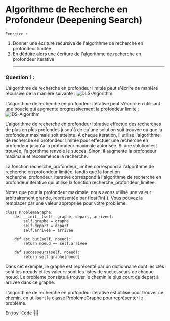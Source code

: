 # Algorithme de Recherche en Profondeur (Deepening Search)

`Exercice :` <br>
1) Donner une écriture récursive de l'algorithme de recherche en profondeur limitée 
2) En déduire alors une écriture de l'algorithme de recherche en profondeur itérative
   ***

### Question 1 :
L'algorithme de recherche en profondeur limitée peut s'écrire de manière récursive de la manière suivante :
![DLS-Algorithm](https://user-images.githubusercontent.com/92756846/226997831-e1d44987-adff-4819-b63a-d2a364ba59f0.jpg) <br>

L'algorithme de recherche en profondeur itérative peut s'écrire en utilisant une boucle qui augmente progressivement la profondeur limite :
![IDS-Algorithm](https://user-images.githubusercontent.com/92756846/226997960-759044cb-299a-48e0-aafa-49d06ea9c0c0.jpg) <br>

L'algorithme de recherche en profondeur itérative effectue des recherches de plus en plus profondes jusqu'à ce qu'une solution soit trouvée ou que la profondeur maximale soit atteinte. À chaque itération, il utilise l'algorithme de recherche en profondeur limitée pour effectuer une recherche en profondeur jusqu'à la profondeur maximale autorisée. Si une solution est trouvée, l'algorithme renvoie le succès. Sinon, il augmente la profondeur maximale et recommence la recherche.

La fonction recherche_profondeur_limitee correspond à l'algorithme de recherche en profondeur limitée, tandis que la fonction recherche_profondeur_iterative correspond à l'algorithme de recherche en profondeur itérative qui utilise la fonction recherche_profondeur_limitee.

Notez que pour la profondeur maximale, nous avons utilisé une valeur arbitrairement grande, représentée par float('inf'). Vous pouvez la remplacer par une valeur appropriée pour votre problème.

```
class ProblemeGraphe:
    def __init__(self, graphe, depart, arrivee):
        self.graphe = graphe
        self.depart = depart
        self.arrivee = arrivee
    
    def est_but(self, noeud):
        return noeud == self.arrivee
    
    def successeurs(self, noeud):
        return self.graphe[noeud]
```

Dans cet exemple, le graphe est représenté par un dictionnaire dont les clés sont les nœuds et les valeurs sont les listes de successeurs de chaque nœud. Le problème consiste à trouver le chemin le plus court de depart à arrivee dans ce graphe.

L'algorithme de recherche en profondeur itérative est utilisé pour trouver ce chemin, en utilisant la classe ProblemeGraphe pour représenter le problème.

<kbd>Enjoy Code</kbd> 👨‍💻

